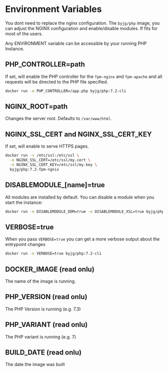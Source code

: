 # Environment Variables

You dont need to replace the nginx configuration. The `byjg/php` image, you can adjust the NGINX configuration
and enable/disable modules. If fits for most of the users.

Any ENVIRONMENT variable can be accessible by your running PHP Instance.

## PHP_CONTROLLER=path

If set, will enable the PHP controller for the `fpm-nginx` and `fpm-apache` and
all requests will be directed to the PHP file specified.

```bash
docker run -e PHP_CONTROLLER=/app.php byjg/php:7.2-cli
```
## NGINX_ROOT=path

Changes the server root. Defaults to `/var/www/html`.

## NGINX_SSL_CERT and NGINX_SSL_CERT_KEY

If set, will enable to serve HTTPS pages.

```bash
docker run -v /etc/ssl:/etc/ssl \
  -e NGINX_SSL_CERT=/etc/ssl/my.cert \
  -e NGINX_SSL_CERT_KEY=/etc/ssl/my.key \
  byjg/php:7.2-fpm-ngnix
```


## DISABLEMODULE_[name]=true

All modules are installed by default. You can disable a module when you start the instance:

```bash
docker run -e DISABLEMODULE_DOM=true -e DISABLEMODULE_XSL=true byjg/php:7.2-cli
```

## VERBOSE=true

When you pass `VERBOSE=true` you can get a more verbose output about the entrypoint changes

```bash
docker run -e VERBOSE=true byjg/php:7.2-cli
```

## DOCKER_IMAGE (read onlu)

The name of the image is running.

## PHP_VERSION (read onlu)

The PHP Version is running (e.g. 7.3)

## PHP_VARIANT (read onlu)

The PHP variant is running (e.g. 7)

## BUILD_DATE (read onlu)

The date the image was built